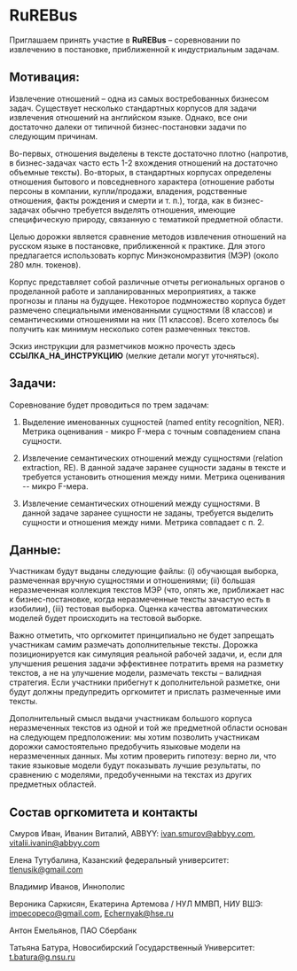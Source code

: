 # RuREBus

Приглашаем принять участие в **RuREBus** – соревновании по извлечению в постановке, приближенной к индустриальным задачам.

## Мотивация:
Извлечение отношений – одна из самых востребованных бизнесом задач. Существует несколько стандартных корпусов для задачи извлечения отношений на английском языке. Однако, все они достаточно далеки от типичной бизнес-постановки задачи по следующим причинам. 

Во-первых, отношения выделены в тексте достаточно плотно (напротив, в бизнес-задачах часто есть 1-2 вхождения отношений на достаточно объемные тексты). Во-вторых, в стандартных корпусах определены отношения бытового и повседневного характера (отношение работы персоны в компании, купли/продажи, владения, родственные отношения, факты рождения и смерти и т. п.), тогда, как в бизнес-задачах обычно требуется выделять отношения, имеющие специфическую природу, связанную с тематикой предметной области.

Целью дорожки является сравнение методов извлечения отношений на русском языке в постановке, приближенной к практике. Для этого предлагается использовать корпус Минэкономразвития (МЭР) (около 280 млн. токенов). 

Корпус представляет собой различные отчеты региональных органов о проделанной работе и запланированных мероприятиях, а также прогнозы и планы на будущее. Некоторое подмножество корпуса будет размечено специальными именованными сущностями (8 классов) и семантическими отношениями на них (11 классов). Всего хотелось бы получить как минимум несколько сотен размеченных текстов.


Эскиз инструкции для разметчиков можно прочесть здесь **ССЫЛКА_НА_ИНСТРУКЦИЮ** (мелкие детали могут уточняться). 

## Задачи:
Соревнование будет проводиться по трем задачам: 

1. Выделение именованных сущностей (named entity recognition, NER). Метрика оценивания - микро F-мера с точным совпадением спана сущности.

2. Извлечение семантических отношений между сущностями (relation extraction, RE). В данной задаче заранее сущности заданы в тексте и требуется установить отношения между ними. Метрика оценивания -- микро F-мера.

3. Извлечение семантических отношений между сущностями. В данной задаче заранее сущности не заданы, требуется выделить сущности и отношения между ними. Метрика совпадает с п. 2.

## Данные:

Участникам будут выданы следующие файлы: 
(i) обучающая выборка, размеченная вручную сущностями и отношениями; 
(ii) большая неразмеченная коллекция текстов МЭР (что, опять же, приближает нас к бизнес-постановке, когда неразмеченные тексты зачастую есть в изобилии), 
(iii) тестовая выборка. Оценка качества автоматических моделей будет происходить на тестовой выборке.

 
Важно отметить, что оргкомитет принципиально не будет запрещать участникам самим размечать дополнительные тексты. Дорожка позиционируется как симуляция реальной рабочей задачи, и, если для улучшения решения задачи эффективнее потратить время на разметку текстов, а не на улучшение модели, размечать тексты – валидная стратегия. Если участники прибегнут к дополнительной разметке, они будут должны предупредить оргкомитет и прислать размеченные ими тексты.


Дополнительный смысл выдачи участникам большого корпуса неразмеченных текстов из одной и той же предметной области основан на следующем предположении: мы хотим позволить участникам дорожки самостоятельно предобучить языковые модели на неразмеченных данных. 
Мы хотим проверить гипотезу: верно ли, что такие языковые модели будут показывать лучшие результаты, по сравнению с моделями, предобученными на текстах из других предметных областей.


## Состав оргкомитета и контакты

Смуров Иван, Иванин Виталий, ABBYY: ivan.smurov@abbyy.com, vitalii.ivanin@abbyy.com

Елена Тутубалина, Казанский федеральный университет: tlenusik@gmail.com

Владимир Иванов, Иннополис

Вероника Саркисян, Екатерина Артемова  / НУЛ ММВП, НИУ ВШЭ: impecopeco@gmail.com, Echernyak@hse.ru

Антон Емельянов, ПАО Сбербанк

Татьяна Батура, Новосибирский Государственный Университет: t.batura@g.nsu.ru


